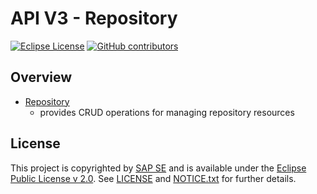 # API V3 - Repository

[![Eclipse License](http://img.shields.io/badge/license-Eclipse-brightgreen.svg)](LICENSE)
[![GitHub contributors](https://img.shields.io/github/contributors/dirigiblelabs/api-v3-repository.svg)](https://github.com/dirigiblelabs/api-v3-repository/graphs/contributors)

## Overview
* [Repository](http://www.dirigible.io/api/repository_manager.html) 
  - provides CRUD operations for managing repository resources
 
## License

This project is copyrighted by [SAP SE](http://www.sap.com/) and is available under the [Eclipse Public License v 2.0](https://www.eclipse.org/legal/epl-v20.html). See [LICENSE](LICENSE) and [NOTICE.txt](NOTICE.txt) for further details.
